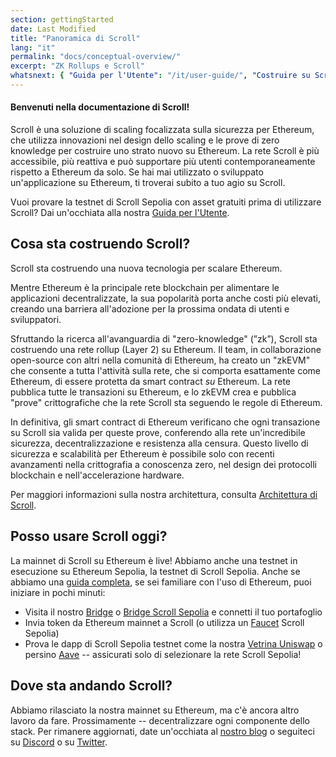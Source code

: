 ```yaml
---
section: gettingStarted
date: Last Modified
title: "Panoramica di Scroll"
lang: "it"
permalink: "docs/conceptual-overview/"
excerpt: "ZK Rollups e Scroll"
whatsnext: { "Guida per l'Utente": "/it/user-guide/", "Costruire su Scroll": "/it/sviluppatori/" }
---
```


#### Benvenuti nella documentazione di Scroll!

Scroll è una soluzione di scaling focalizzata sulla sicurezza per Ethereum, che utilizza innovazioni nel design dello scaling e le prove di zero knowledge per costruire uno strato nuovo su Ethereum. La rete Scroll è più accessibile, più reattiva e può supportare più utenti contemporaneamente rispetto a Ethereum da solo. Se hai mai utilizzato o sviluppato un'applicazione su Ethereum, ti troverai subito a tuo agio su Scroll.

Vuoi provare la testnet di Scroll Sepolia con asset gratuiti prima di utilizzare Scroll? Dai un'occhiata alla nostra [Guida per l'Utente](/it/user-guide/).

## Cosa sta costruendo Scroll?

Scroll sta costruendo una nuova tecnologia per scalare Ethereum.

Mentre Ethereum è la principale rete blockchain per alimentare le applicazioni decentralizzate, la sua popolarità porta anche costi più elevati, creando una barriera all'adozione per la prossima ondata di utenti e sviluppatori.

Sfruttando la ricerca all'avanguardia di "zero-knowledge" (”zk”), Scroll sta costruendo una rete rollup (Layer 2) su Ethereum. Il team, in collaborazione open-source con altri nella comunità di Ethereum, ha creato un "zkEVM" che consente a tutta l'attività sulla rete, che si comporta esattamente come Ethereum, di essere protetta da smart contract _su_ Ethereum. La rete pubblica tutte le transazioni su Ethereum, e lo zkEVM crea e pubblica "prove" crittografiche che la rete Scroll sta seguendo le regole di Ethereum.

In definitiva, gli smart contract di Ethereum verificano che ogni transazione su Scroll sia valida per queste prove, conferendo alla rete un'incredibile sicurezza, decentralizzazione e resistenza alla censura. Questo livello di sicurezza e scalabilità per Ethereum è possibile solo con recenti avanzamenti nella crittografia a conoscenza zero, nel design dei protocolli blockchain e nell'accelerazione hardware.

<!-- TODO: Confermare che la pagina di Architettura esista -->

Per maggiori informazioni sulla nostra architettura, consulta [Architettura di Scroll](/it/technology/).

## Posso usare Scroll oggi?

La mainnet di Scroll su Ethereum è live! Abbiamo anche una testnet in esecuzione su Ethereum Sepolia, la testnet di Scroll Sepolia. Anche se abbiamo una [guida completa](/it/user-guide/), se sei familiare con l'uso di Ethereum, puoi iniziare in pochi minuti:

- Visita il nostro [Bridge](https://scroll.io/bridge) o [Bridge Scroll Sepolia](https://sepolia.scroll.io/bridge) e connetti il tuo portafoglio
- Invia token da Ethereum mainnet a Scroll (o utilizza un [Faucet](/it/user-guide/faucet) Scroll Sepolia)
- Prova le dapp di Scroll Sepolia testnet come la nostra [Vetrina Uniswap](http://uniswap-showcase.sepolia.scroll.xyz/) o persino [Aave](https://app.aave.com/) -- assicurati solo di selezionare la rete Scroll Sepolia!

## Dove sta andando Scroll?

Abbiamo rilasciato la nostra mainnet su Ethereum, ma c'è ancora altro lavoro da fare. Prossimamente -- decentralizzare ogni componente dello stack. Per rimanere aggiornati, date un'occhiata al [nostro blog](https://scroll.io/blog) o seguiteci su [Discord](https://discord.gg/scroll) o su [Twitter](https://twitter.com/scroll_zkp).
